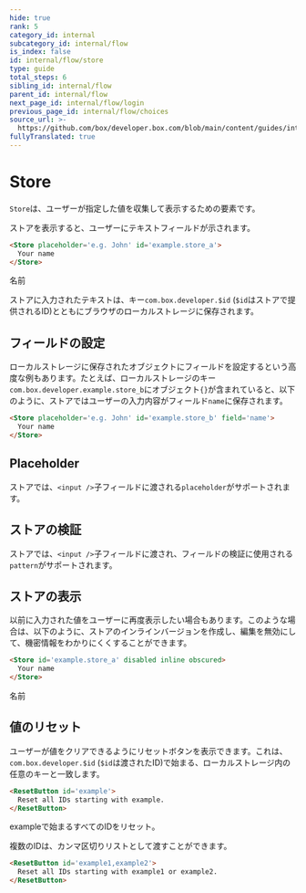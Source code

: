 ```yaml
---
hide: true
rank: 5
category_id: internal
subcategory_id: internal/flow
is_index: false
id: internal/flow/store
type: guide
total_steps: 6
sibling_id: internal/flow
parent_id: internal/flow
next_page_id: internal/flow/login
previous_page_id: internal/flow/choices
source_url: >-
  https://github.com/box/developer.box.com/blob/main/content/guides/internal/flow/store.md
fullyTranslated: true
---
```

<!-- does not need translation -->

# Store

`Store`は、ユーザーが指定した値を収集して表示するための要素です。

ストアを表示すると、ユーザーにテキストフィールドが示されます。

```html
<Store placeholder='e.g. John' id='example.store_a'>
  Your name
</Store>
```

<H>

<Store placeholder="e.g. John" id="example.store_a">

名前

</Store>

</H>

<Message>

ストアに入力されたテキストは、キー`com.box.developer.$id` (`$id`はストアで提供されるID)とともにブラウザのローカルストレージに保存されます。

</Message>

## フィールドの設定

ローカルストレージに保存されたオブジェクトにフィールドを設定するという高度な例もあります。たとえば、ローカルストレージのキー`com.box.developer.example.store_b`にオブジェクト`{}`が含まれていると、以下のように、ストアではユーザーの入力内容がフィールド`name`に保存されます。

```html
<Store placeholder='e.g. John' id='example.store_b' field='name'>
  Your name
</Store>
```

## Placeholder

ストアでは、`<input />`子フィールドに渡される`placeholder`がサポートされます。

## ストアの検証

ストアでは、`<input />`子フィールドに渡され、フィールドの検証に使用される`pattern`がサポートされます。

## ストアの表示

以前に入力された値をユーザーに再度表示したい場合もあります。このような場合は、以下のように、ストアのインラインバージョンを作成し、編集を無効にして、機密情報をわかりにくくすることができます。

```html
<Store id='example.store_a' disabled inline obscured>
  Your name
</Store>
```

<H>

<Store id="example.store_a" disabled inline obscured>

名前

</Store>

</H>

## 値のリセット

ユーザーが値をクリアできるようにリセットボタンを表示できます。これは、`com.box.developer.$id` (`$id`は渡されたID)で始まる、ローカルストレージ内の任意のキーと一致します。

```html
<ResetButton id='example'>
  Reset all IDs starting with example.
</ResetButton>
```

<H>

<ResetButton id="example">

exampleで始まるすべてのIDをリセット。

</ResetButton>

</H>

複数のIDは、カンマ区切りリストとして渡すことができます。

```html
<ResetButton id='example1,example2'>
  Reset all IDs starting with example1 or example2.
</ResetButton>
```
